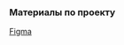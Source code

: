 ### Материалы по проекту

[Figma](https://www.figma.com/file/GQ585tmZarRK9GNxjEunFE/%D0%A2%D0%B5%D1%81%D1%82%D0%BE%D0%B2%D0%BE%D0%B5-%D0%B7%D0%B0%D0%B4%D0%B0%D0%BD%D0%B8%D0%B5?node-id=2%3A288&t=RTyEXNPLFTlkjKsl-0)
